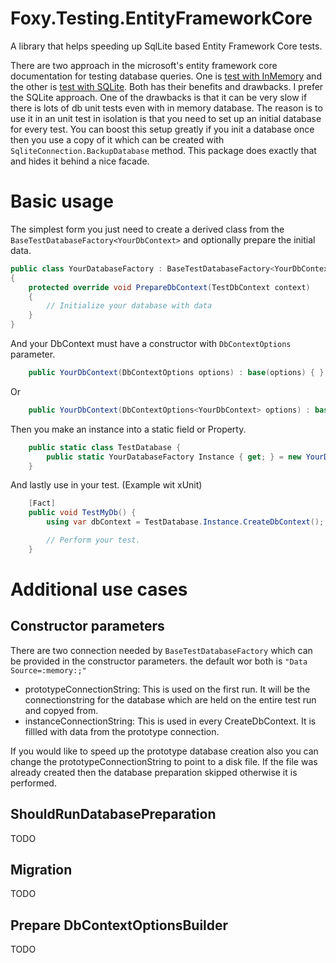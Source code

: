 # Foxy.Testing.EntityFrameworkCore
A library that helps speeding up SqlLite based Entity Framework Core tests.

There are two approach in the microsoft's entity framework core documentation for testing database queries. One is [test with InMemory](https://docs.microsoft.com/en-us/ef/core/testing/in-memory) and the other is [test with SQLite](https://docs.microsoft.com/en-us/ef/core/testing/sqlite). Both has their benefits and drawbacks. I prefer the SQLite approach. One of the drawbacks is that it can be very slow if there is lots of db unit tests even with in memory database. The reason is to use it in an unit test in isolation is that you need to set up an initial database for every test. You can boost this setup greatly if you init a database once then you use a copy of it which can be created with ```SqliteConnection.BackupDatabase``` method. This package does exactly that and hides it behind a nice facade.

# Basic usage
The simplest form you just need to create a derived class from the ```BaseTestDatabaseFactory<YourDbContext>``` and optionally prepare the initial data.

```csharp
public class YourDatabaseFactory : BaseTestDatabaseFactory<YourDbContext>
{
    protected override void PrepareDbContext(TestDbContext context)
    {
        // Initialize your database with data
    }
}
```

And your DbContext must have a constructor with ```DbContextOptions``` parameter.
```csharp
    public YourDbContext(DbContextOptions options) : base(options) { }
```
Or
```csharp
    public YourDbContext(DbContextOptions<YourDbContext> options) : base(options) { }
```

Then you make an instance into a static field or Property.
```csharp
    public static class TestDatabase {
        public static YourDatabaseFactory Instance { get; } = new YourDatabaseFactory(
    }
```

And lastly use in your test. (Example wit xUnit)
```csharp
    [Fact]
    public void TestMyDb() {
        using var dbContext = TestDatabase.Instance.CreateDbContext();

        // Perform your test.
    }
```

# Additional use cases
## Constructor parameters
There are two connection needed by ```BaseTestDatabaseFactory``` which can be provided in the constructor parameters. the default wor both is ```"Data Source=:memory:;"```
 - prototypeConnectionString: This is used on the first run. It will be the connectionstring for the database which are held on the entire test run and copyed from.
 - instanceConnectionString: This is used in every CreateDbContext. It is fillled with data from the prototype connection.

If you would like to speed up the prototype database creation also you can change the prototypeConnectionString to point to a disk file. If the file was already created then the database preparation skipped otherwise it is performed.

## ShouldRunDatabasePreparation
TODO

## Migration
TODO

## Prepare DbContextOptionsBuilder
TODO

